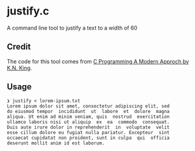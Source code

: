 # justify.c
A command line tool to justify a text to a width of 60

## Credit
The code for this tool comes from [C Programming A Modern Approch by K.N. King](http://knking.com/books/c2/index.html).

## Usage
```
❯ justify < lorem-ipsum.txt
Lorem ipsum dolor sit amet, consectetur adipiscing elit, sed
do eiusmod tempor  incididunt  ut  labore  et  dolore  magna
aliqua. Ut enim ad minim veniam, quis  nostrud  exercitation
ullamco laboris nisi ut aliquip  ex  ea  commodo  consequat.
Duis aute irure dolor in reprehenderit  in  voluptate  velit
esse cillum dolore eu fugiat nulla pariatur. Excepteur  sint
occaecat cupidatat non proident, sunt in culpa  qui  officia
deserunt mollit anim id est laborum.
```
